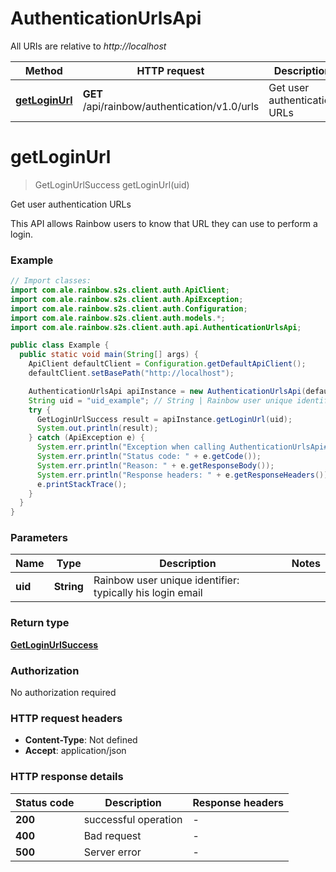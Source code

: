 # AuthenticationUrlsApi

All URIs are relative to *http://localhost*

Method | HTTP request | Description
------------- | ------------- | -------------
[**getLoginUrl**](AuthenticationUrlsApi.md#getLoginUrl) | **GET** /api/rainbow/authentication/v1.0/urls | Get user authentication URLs


<a name="getLoginUrl"></a>
# **getLoginUrl**
> GetLoginUrlSuccess getLoginUrl(uid)

Get user authentication URLs

This API allows Rainbow users to know that URL they can use to perform a login.

### Example
```java
// Import classes:
import com.ale.rainbow.s2s.client.auth.ApiClient;
import com.ale.rainbow.s2s.client.auth.ApiException;
import com.ale.rainbow.s2s.client.auth.Configuration;
import com.ale.rainbow.s2s.client.auth.models.*;
import com.ale.rainbow.s2s.client.auth.api.AuthenticationUrlsApi;

public class Example {
  public static void main(String[] args) {
    ApiClient defaultClient = Configuration.getDefaultApiClient();
    defaultClient.setBasePath("http://localhost");

    AuthenticationUrlsApi apiInstance = new AuthenticationUrlsApi(defaultClient);
    String uid = "uid_example"; // String | Rainbow user unique identifier: typically his login email
    try {
      GetLoginUrlSuccess result = apiInstance.getLoginUrl(uid);
      System.out.println(result);
    } catch (ApiException e) {
      System.err.println("Exception when calling AuthenticationUrlsApi#getLoginUrl");
      System.err.println("Status code: " + e.getCode());
      System.err.println("Reason: " + e.getResponseBody());
      System.err.println("Response headers: " + e.getResponseHeaders());
      e.printStackTrace();
    }
  }
}
```

### Parameters

Name | Type | Description  | Notes
------------- | ------------- | ------------- | -------------
 **uid** | **String**| Rainbow user unique identifier: typically his login email |

### Return type

[**GetLoginUrlSuccess**](GetLoginUrlSuccess.md)

### Authorization

No authorization required

### HTTP request headers

 - **Content-Type**: Not defined
 - **Accept**: application/json

### HTTP response details
| Status code | Description | Response headers |
|-------------|-------------|------------------|
**200** | successful operation |  -  |
**400** | Bad request |  -  |
**500** | Server error |  -  |

